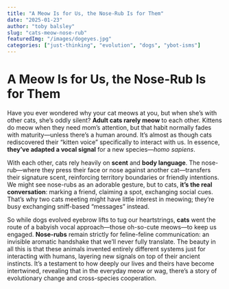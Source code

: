 ```yaml
---
title: "A Meow Is for Us, the Nose-Rub Is for Them"
date: "2025-01-23"
author: "toby balsley" 
slug: "cats-meow-nose-rub"
featuredImg: "/images/dogeyes.jpg"
categories: ["just-thinking", "evolution", "dogs", "ybot-isms"]
---
```


# A Meow Is for Us, the Nose-Rub Is for Them

Have you ever wondered why your cat meows at you, but when she’s with other cats, she’s oddly silent? **Adult cats rarely meow** to each other. Kittens do meow when they need mom’s attention, but that habit normally fades with maturity—unless there’s a human around. It’s almost as though cats rediscovered their “kitten voice” specifically to interact with us. In essence, **they’ve adapted a vocal signal** for a new species—*homo sapiens*.

With each other, cats rely heavily on **scent** and **body language**. The nose-rub—where they press their face or nose against another cat—transfers their signature scent, reinforcing territory boundaries or friendly intentions. We might see nose-rubs as an adorable gesture, but to cats, **it’s the real conversation**: marking a friend, claiming a spot, exchanging social cues. That’s why two cats meeting might have little interest in meowing; they’re busy exchanging sniff-based “messages” instead.

So while dogs evolved eyebrow lifts to tug our heartstrings, **cats** went the route of a babyish vocal approach—those oh-so-cute meows—to keep us engaged. **Nose-rubs** remain strictly for feline-feline communication: an invisible aromatic handshake that we’ll never fully translate. The beauty in all this is that these animals invented entirely different systems just for interacting with humans, layering new signals on top of their ancient instincts. It’s a testament to how deeply our lives and theirs have become intertwined, revealing that in the everyday meow or wag, there’s a story of evolutionary change and cross-species cooperation.